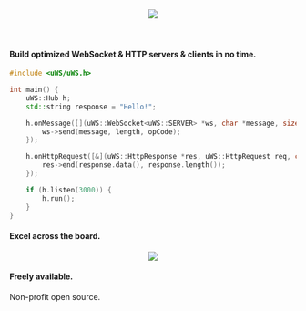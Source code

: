 <div align="center"><img src="misc/images/logo.png"/></div><br><br>

#### Build optimized WebSocket & HTTP servers & clients in no time.
```c++
#include <uWS/uWS.h>

int main() {
    uWS::Hub h;
    std::string response = "Hello!";

    h.onMessage([](uWS::WebSocket<uWS::SERVER> *ws, char *message, size_t length, uWS::OpCode opCode) {
        ws->send(message, length, opCode);
    });

    h.onHttpRequest([&](uWS::HttpResponse *res, uWS::HttpRequest req, char *data, size_t length, size_t remainingBytes) {
        res->end(response.data(), response.length());
    });

    if (h.listen(3000)) {
        h.run();
    }
}
```

#### Excel across the board.
<div align="center"><img src="misc/images/overview.png"/></div>

#### Freely available.
Non-profit open source.

